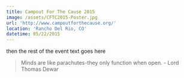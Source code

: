 ```yaml
---
title: Campout For The Cause 2015
image: /assets/CFTC2015-Poster.jpg
url: 'http://www.campoutforthecause.org/'
location: 'Rancho Del Rio, CO'
datetime: 05/22/2015
---
```


then the rest of the event text goes here

> Minds are like parachutes-they only function when open. - Lord Thomas Dewar
